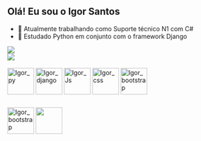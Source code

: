 ## Olá! Eu sou o Igor Santos

- 🔭 Atualmente trabalhando como Suporte técnico N1 com C#
- 🌱 Estudado Python em conjunto com o framework Django


<div>
    <a href="https://github.com/igorsantos8888">
    <img align="center" src="https://github-readme-stats.vercel.app/api/?username=igorsantos8888&&show_icons=true&theme=dark&include_all_commit=true" />
  </a><br>
  <a href="https://github.com/anuraghazra/convoychat">
    <img align="center" src="https://github-readme-stats.vercel.app/api/top-langs/?username=igorsantos8888&theme=dark&layout=compact&langs_count=16" />
  </a>
</div>

<div style="display: inline_block"><br>
  <img align="center" alt="Igor_py" height="60" width="60" src="https://img.icons8.com/dusk/128/000000/python.png">
  <img align="center" alt="Igor_django" height="60" width="60" src="https://img.icons8.com/color/144/000000/django.png">
  <img align="center" alt="Igor_Js" height="60" width="60" src="https://img.icons8.com/dusk/128/000000/javascript.png">
  <img align="center" alt="Igor_css" height="60" width="60" src="https://img.icons8.com/dusk/128/000000/css3.png">
  <img align="center" alt="Igor_bootstrap" height="60" width="60" src="https://img.icons8.com/color/144/000000/bootstrap.png">
</div>

##

<div>
  <a href="https://www.linkedin.com/in/igor-santos-a22569140/" target="_blank"><img align="center" alt="Igor_bootstrap" height="60" width="60" src="https://img.icons8.com/office/160/000000/linkedin.png" target="_blank"></a>
  <a href="mailto:igorsantos888@gmail.com" target="_blank"><img align="center" height="60" width="60" src="https://img.icons8.com/dusk/64/000000/gmail-login.png" target="_blank"></a>
</div>
